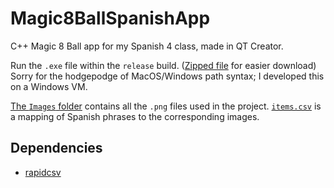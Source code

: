 # Magic8BallSpanishApp
C++ Magic 8 Ball app for my Spanish 4 class, made in QT Creator.

Run the `.exe` file within the `release` build. ([Zipped file](https://drive.google.com/drive/folders/1k5K6dLc8xswPZ1EadpNPvtb1MAw9iJEn?usp=sharing) for easier download)
Sorry for the hodgepodge of MacOS/Windows path syntax; I developed this on a Windows VM.

[The `Images` folder](https://github.com/2435191/Magic8BallSpanishApp/tree/main/release/Images) contains all the `.png` files used in the project. 
[`items.csv`](https://github.com/2435191/Magic8BallSpanishApp/blob/main/release/items.csv) is a mapping of Spanish phrases to the corresponding images.

## Dependencies
- [rapidcsv](https://github.com/d99kris/rapidcsv)
